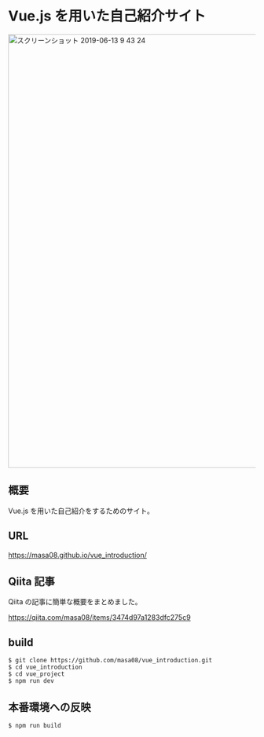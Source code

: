 # Vue.js を用いた自己紹介サイト

<img width="883" alt="スクリーンショット 2019-06-13 9 43 24" src="https://user-images.githubusercontent.com/19849423/59395594-b6ffd400-8dbf-11e9-962a-945292f9dad9.png">

## 概要

Vue.js を用いた自己紹介をするためのサイト。

## URL

https://masa08.github.io/vue_introduction/

## Qiita 記事

Qiita の記事に簡単な概要をまとめました。

https://qiita.com/masa08/items/3474d97a1283dfc275c9

## build

```
$ git clone https://github.com/masa08/vue_introduction.git
$ cd vue_introduction
$ cd vue_project
$ npm run dev
```

## 本番環境への反映

```
$ npm run build
```
